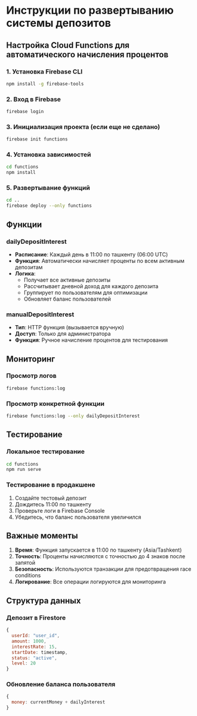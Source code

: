# Инструкции по развертыванию системы депозитов

## Настройка Cloud Functions для автоматического начисления процентов

### 1. Установка Firebase CLI
```bash
npm install -g firebase-tools
```

### 2. Вход в Firebase
```bash
firebase login
```

### 3. Инициализация проекта (если еще не сделано)
```bash
firebase init functions
```

### 4. Установка зависимостей
```bash
cd functions
npm install
```

### 5. Развертывание функций
```bash
cd ..
firebase deploy --only functions
```

## Функции

### dailyDepositInterest
- **Расписание**: Каждый день в 11:00 по ташкенту (06:00 UTC)
- **Функция**: Автоматически начисляет проценты по всем активным депозитам
- **Логика**: 
  - Получает все активные депозиты
  - Рассчитывает дневной доход для каждого депозита
  - Группирует по пользователям для оптимизации
  - Обновляет баланс пользователей

### manualDepositInterest
- **Тип**: HTTP функция (вызывается вручную)
- **Доступ**: Только для администратора
- **Функция**: Ручное начисление процентов для тестирования

## Мониторинг

### Просмотр логов
```bash
firebase functions:log
```

### Просмотр конкретной функции
```bash
firebase functions:log --only dailyDepositInterest
```

## Тестирование

### Локальное тестирование
```bash
cd functions
npm run serve
```

### Тестирование в продакшене
1. Создайте тестовый депозит
2. Дождитесь 11:00 по ташкенту
3. Проверьте логи в Firebase Console
4. Убедитесь, что баланс пользователя увеличился

## Важные моменты

1. **Время**: Функция запускается в 11:00 по ташкенту (Asia/Tashkent)
2. **Точность**: Проценты начисляются с точностью до 4 знаков после запятой
3. **Безопасность**: Используются транзакции для предотвращения race conditions
4. **Логирование**: Все операции логируются для мониторинга

## Структура данных

### Депозит в Firestore
```javascript
{
  userId: "user_id",
  amount: 1000,
  interestRate: 15,
  startDate: timestamp,
  status: "active",
  level: 20
}
```

### Обновление баланса пользователя
```javascript
{
  money: currentMoney + dailyInterest
}
```
